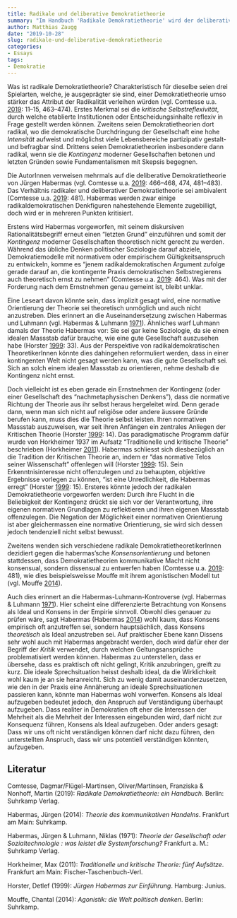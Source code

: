 ```yaml
---
title: Radikale und deliberative Demokratietheorie
summary: "Im Handbuch 'Radikale Demokratietheorie' wird der deliberativen Demokratietheorie vorgeworfen, sie nähme Kontingenz nicht ernst. Ausserdem solle sie sich statt an Konsens an Dissens orientieren. Gegenkritik einer verkürzten Perspektive."
author: Matthias Zaugg
date: "2019-10-28"
slug: radikale-und-deliberative-demokratietheorie
categories:
- Essays
tags:
- Demokratie
---
```


Was ist radikale Demokratietheorie? Charakteristisch für dieselbe seien
drei Spielarten, welche, je ausgeprägter sie sind, einer
Demokratietheorie umso stärker das Attribut der Radikalität verleihen
würden (vgl. Comtesse u.a. [2019](#ref-Comtesse2019): 11–15, 463–474).
Erstes Merkmal sei die *kritische Selbstreflexivität*, durch welche
etablierte Institutionen oder Entscheidungsinhalte reflexiv in Frage
gestellt werden können. Zweitens seien Demokratietheorien dort radikal,
wo die demokratische Durchdringung der Gesellschaft eine hohe
*Intensität* aufweist und möglichst viele Lebensbereiche partizipativ
gestalt- und befragbar sind. Drittens seien Demokratietheorien
insbesondere dann radikal, wenn sie die *Kontingenz* moderner
Gesellschaften betonen und letzten Gründen sowie Fundamentalismen mit
Skepsis begegnen.

Die AutorInnen verweisen mehrmals auf die deliberative Demokratietheorie
von Jürgen Habermas (vgl. Comtesse u.a. [2019](#ref-Comtesse2019):
466–468, 474, 481–483). Das Verhältnis radikaler und deliberativer
Demokratietheorie sei ambivalent (Comtesse u.a.
[2019](#ref-Comtesse2019): 481). Habermas werden zwar einige
radikaldemokratischen Denkfiguren nahestehende Elemente zugebilligt,
doch wird er in mehreren Punkten kritisiert.

Erstens wird Habermas vorgeworfen, mit seinem diskursiven
Rationalitätsbegriff erneut einen “letzten Grund” einzuführen und somit
der *Kontingenz* moderner Gesellschaften theoretisch nicht gerecht zu
werden. Während das übliche Denken politischer Soziologie darauf
abziele, Demokratiemodelle mit normativem oder empirischem
Gültigkeitsanspruch zu entwickeln, komme es “jenem radikaldemokratischen
Argument zufolge gerade darauf an, die kontingente Praxis demokratischen
Selbstregierens auch theoretisch ernst zu nehmen” (Comtesse u.a.
[2019](#ref-Comtesse2019): 464). Was mit der Forderung nach dem
Ernstnehmen genau gemeint ist, bleibt unklar.

Eine Leseart davon könnte sein, dass implizit gesagt wird, eine
normative Orientierung der Theorie sei theoretisch unmöglich und auch
nicht anzustreben. Dies erinnert an die Auseinandersetzung zwischen
Habermas und Luhmann (vgl. Habermas & Luhmann
[1971](#ref-Habermas1971)). Ähnliches warf Luhmann damals der Theorie
Habermas vor: Sie sei gar keine Soziologie, da sie einen idealen
Massstab dafür brauche, wie eine gute Gesellschaft auszusehen habe
(Horster [1999](#ref-Horster1999): 33). Aus der Perspektive von
radikaldemokratischen TheoretikerInnen könnte dies dahingehen
reformuliert werden, dass in einer kontingenten Welt nicht gesagt werden
kann, was die gute Gesellschaft sei. Sich an solch einem idealen
Massstab zu orientieren, nehme deshalb die Kontingenz nicht ernst.

Doch vielleicht ist es eben gerade ein Ernstnehmen der Kontingenz (oder einer Gesellschaft
des “nachmetaphysischen Denkens”), dass die
normative Richtung der Theorie aus ihr selbst heraus hergeleitet wird.
Denn gerade dann, wenn man sich nicht auf religiöse oder andere äussere
Gründe berufen kann, muss dies die Theorie selbst leisten. Ihren
normativen Massstab auszuweisen, war seit ihren Anfängen ein zentrales
Anliegen der Kritischen Theorie (Horster [1999](#ref-Horster1999): 14).
Das paradigmatische Programm dafür wurde von Horkheimer 1937 im Aufsatz
“Traditionelle und kritische Theorie” beschrieben (Horkheimer
[2011](#ref-Horkheimer2011)). Habermas schliesst sich diesbezüglich an
die Tradition der Kritischen Theorie an, indem er “das normative Telos
seiner Wissenschaft” offenlegen will (Horster [1999](#ref-Horster1999):
15). Sein Erkenntnisinteresse nicht offenzulegen und zu behaupten,
objektive Ergebnisse vorlegen zu können, “ist eine Unredlichkeit, die
Habermas erregt” (Horster [1999](#ref-Horster1999): 15). Ersteres könnte
jedoch der radikalen Demokratietheorie vorgeworfen werden: Durch ihre
Flucht in die Beliebigkeit der Kontingenz drückt sie sich vor der
Verantwortung, ihre eigenen normativen Grundlagen zu reflektieren und
ihren eigenen Massstab offenzulegen. Die Negation der Möglichkeit einer
normativen Orientierung ist aber gleichermassen eine normative
Orientierung, sie wird sich dessen jedoch tendenziell nicht selbst
bewusst.

Zweitens wenden sich verschiedene radikale DemokratietheoretikerInnen
dezidiert gegen die habermas’sche *Konsensorientierung* und betonen
stattdessen, dass Demokratietheorien kommunikative Macht nicht
konsensual, sondern dissensual zu entwerfen haben (Comtesse u.a.
[2019](#ref-Comtesse2019): 481), wie dies beispielsweisse Mouffe mit
ihrem agonistischen Modell tut (vgl. Mouffe [2014](#ref-Mouffe2014)).

Auch dies erinnert an die Habermas-Luhmann-Kontroverse (vgl. Habermas &
Luhmann [1971](#ref-Habermas1971)). Hier scheint eine differenzierte
Betrachtung von Konsens als Ideal und Konsens in der Empirie sinnvoll.
Obwohl dies genauer zu prüfen wäre, sagt Habermas (Habermas
[2014](#ref-Habermas2014)) wohl kaum, dass Konsens empirisch oft
anzutreffen sei, sondern hauptsächlich, dass Konsens *theoretisch* als
Ideal anzustreben sei. Auf praktischer Ebene kann Dissens sehr wohl auch
mit Habermas angebracht werden, doch wird dafür eher der Begriff der
*Kritik* verwendet, durch welchen Geltungsansprüche problematisiert
werden können. Habermas zu unterstellen, dass er übersehe, dass es
praktisch oft nicht gelingt, Kritik anzubringen, greift zu kurz. Die
ideale Sprechsituation heisst deshalb ideal, da die Wirklichkeit wohl
kaum je an sie heranreicht. Sich zu wenig damit auseinanderzusetzen, wie
den in der Praxis eine Annäherung an ideale Sprechsituationen passieren
kann, könnte man Habermas wohl vorwerfen. Konsens als Ideal aufzugeben
bedeutet jedoch, den Anspruch auf Verständigung überhaupt aufzugeben.
Dass realiter in Demokratien oft eher die Interessen der Mehrheit als
die Mehrheit der Interessen eingebunden wird, darf nicht zur Konsequenz
führen, Konsens als Ideal aufzugeben. Oder anders gesagt: Dass wir uns
oft nicht verständigen können darf nicht dazu führen, den unterstellten
Anspruch, dass wir uns potentiell verständigen könnten, aufzugeben.

## Literatur 

<div id="refs" class="references" markdown="1">

<div id="ref-Comtesse2019" markdown="1">

Comtesse, Dagmar/Flügel-Martinsen, Oliver/Martinsen, Franziska &
Nonhoff, Martin (2019): *Radikale Demokratietheorie: ein Handbuch*.
Berlin: Suhrkamp Verlag.

</div>

<div id="ref-Habermas2014" markdown="1">

Habermas, Jürgen (2014): *Theorie des kommunikativen Handelns*.
Frankfurt am Main: Suhrkamp.

</div>

<div id="ref-Habermas1971" markdown="1">

Habermas, Jürgen & Luhmann, Niklas (1971): *Theorie der Gesellschaft
oder Sozialtechnologie : was leistet die Systemforschung?* Frankfurt a.
M.: Suhrkamp Verlag.

</div>

<div id="ref-Horkheimer2011" markdown="1">

Horkheimer, Max (2011): *Traditionelle und kritische Theorie: fünf
Aufsätze*. Frankfurt am Main: Fischer-Taschenbuch-Verl.

</div>

<div id="ref-Horster1999" markdown="1">

Horster, Detlef (1999): *Jürgen Habermas zur Einführung*. Hamburg:
Junius.

</div>

<div id="ref-Mouffe2014" markdown="1">

Mouffe, Chantal (2014): *Agonistik: die Welt politisch denken*. Berlin:
Suhrkamp.

</div>

</div>
